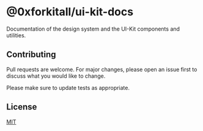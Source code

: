 # @0xforkitall/ui-kit-docs

Documentation of the design system and the UI-Kit components and utilities.

## Contributing

Pull requests are welcome. For major changes, please open an issue first to discuss what you would like to change.

Please make sure to update tests as appropriate.

## License

[MIT](https://choosealicense.com/licenses/mit/)
